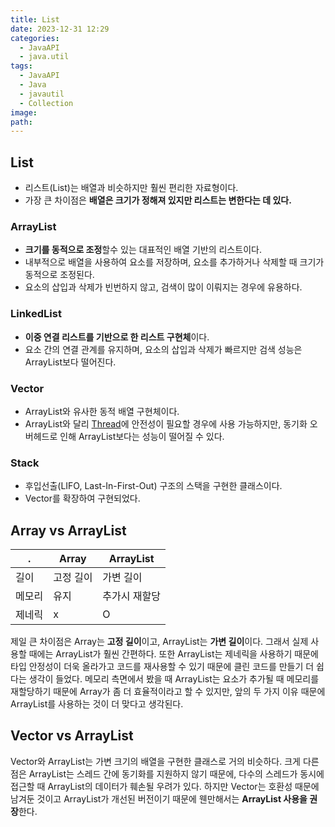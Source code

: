 ```yaml
---
title: List
date: 2023-12-31 12:29
categories:
  - JavaAPI
  - java.util
tags:
  - JavaAPI
  - Java
  - javautil
  - Collection
image: 
path:
---
```


## List
+ 리스트(List)는 배열과 비슷하지만 훨씬 편리한 자료형이다.
+ 가장 큰 차이점은 **배열은 크기가 정해져 있지만 리스트는 변한다는 데 있다.**

### ArrayList
+ **크기를 동적으로 조정**할수 있는 대표적인 배열 기반의 리스트이다.
+ 내부적으로 배열을 사용하여 요소를 저장하며, 요소를 추가하거나 삭제할 때 크기가 동적으로 조정된다.
+ 요소의 삽입과 삭제가 빈번하지 않고, 검색이 많이 이뤄지는 경우에 유용하다.

### LinkedList
+ **이중 연결 리스트를 기반으로 한 리스트 구현체**이다.
+ 요소 간의 연결 관계를 유지하며, 요소의 삽입과 삭제가 빠르지만 검색 성능은 ArrayList보다 떨어진다.

### Vector
+ ArrayList와 유사한 동적 배열 구현체이다.
+ ArrayList와 달리 [Thread](https://sonjh919.github.io/posts/Thread)에 안전성이 필요할 경우에 사용 가능하지만, 동기화 오버헤드로 인해 ArrayList보다는 성능이 떨어질 수 있다.

### Stack
+ 후입선출(LIFO, Last-In-First-Out) 구조의 스택을 구현한 클래스이다.
+ Vector를 확장하여 구현되었다.

## Array vs ArrayList

|.|Array|ArrayList|
|---|---|---|
|길이|고정 길이|가변 길이|
|메모리|유지|추가시 재할당|
|제네릭|x|O|

제일 큰 차이점은 Array는 **고정 길이**이고, ArrayList는 **가변 길이**이다. 그래서 실제 사용할 때에는 ArrayList가 훨씬 간편하다. 또한 ArrayList는 제네릭을 사용하기 때문에 타입 안정성이 더욱 올라가고 코드를 재사용할 수 있기 때문에 클린 코드를 만들기 더 쉽다는 생각이 들었다. 메모리 측면에서 봤을 때 ArrayList는 요소가 추가될 때 메모리를 재할당하기 때문에 Array가 좀 더 효율적이라고 할 수 있지만, 앞의 두 가지 이유 때문에 ArrayList를 사용하는 것이 더 맞다고 생각된다.

## Vector vs ArrayList
Vector와 ArrayList는 가변 크기의 배열을 구현한 클래스로 거의 비슷하다. 크게 다른 점은 ArrayList는 스레드 간에 동기화를 지원하지 않기 때문에, 다수의 스레드가 동시에 접근할 때 ArrayList의 데이터가 훼손될 우려가 있다. 하지만 Vector는 호환성 때문에 남겨둔 것이고 ArrayList가 개선된 버전이기 때문에 웬만해서는 **ArrayList 사용을 권장**한다.
